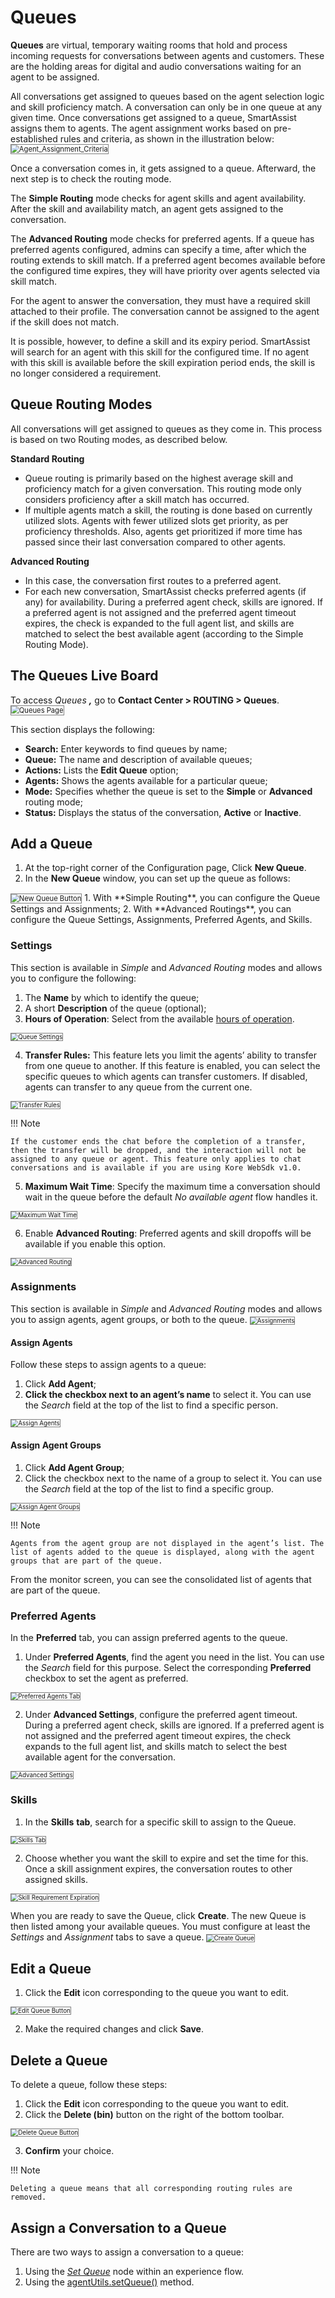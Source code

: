 <base target="_blank">

# **Queues**

**Queues** are virtual, temporary waiting rooms that hold and process incoming requests for conversations between agents and customers. These are the holding areas for digital and audio conversations waiting for an agent to be assigned. 

All conversations get assigned to queues based on the agent selection logic and skill proficiency match. A conversation can only be in one queue at any given time. Once conversations get assigned to a queue, SmartAssist assigns them to agents. The agent assignment works based on pre-established rules and criteria, as shown in the illustration below:
<img src="../images/agent-assignment-criteria.png" alt="Agent_Assignment_Criteria" title="Agent_Assignment_Criteria" style="border: 1px solid gray; zoom:80%;">

Once a conversation comes in, it gets assigned to a queue. Afterward, the next step is to check the routing mode. 

The **Simple Routing** mode checks for agent skills and agent availability. After the skill and availability match, an agent gets assigned to the conversation.

The **Advanced Routing** mode checks for preferred agents. If a queue has preferred agents configured, admins can specify a time, after which the routing extends to skill match. If a preferred agent becomes available before the configured time expires, they will have priority over agents selected via skill match.

For the agent to answer the conversation, they must have a required skill attached to their profile. The conversation cannot be assigned to the agent if the skill does not match.

It is possible, however, to define a skill and its expiry period. SmartAssist will search for an agent with this skill for the configured time. If no agent with this skill is available before the skill expiration period ends, the skill is no longer considered a requirement.

## Queue Routing Modes

All conversations will get assigned to queues as they come in. This process is based on two Routing modes, as described below.

**Standard Routing**

* Queue routing is primarily based on the highest average skill and proficiency match for a given conversation. This routing mode only considers proficiency after a skill match has occurred.
* If multiple agents match a skill, the routing is done based on currently utilized slots. Agents with fewer utilized slots get priority, as per proficiency thresholds. Also, agents get prioritized if more time has passed since their last conversation compared to other agents.

**Advanced Routing** 

* In this case, the conversation first routes to a preferred agent. 
* For each new conversation, SmartAssist checks preferred agents (if any) for availability. During a preferred agent check, skills are ignored. If a preferred agent is not assigned and the preferred agent timeout expires, the check is expanded to the full agent list, and skills are matched to select the best available agent (according to the Simple Routing Mode).

## The Queues Live Board

To access _Queues **,**_ go to **Contact Center > ROUTING > Queues**.
<img src="../images/queues-page.png" alt="Queues Page" title="Queues Page" style="border: 1px solid gray; zoom:80%;">

This section displays the following:

* **Search:** Enter keywords to find queues by name;
* **Queue:** The name and description of available queues;
* **Actions:** Lists the **Edit Queue** option;
* **Agents:** Shows the agents available for a particular queue;
* **Mode:** Specifies whether the queue is set to the **Simple** or **Advanced** routing mode;
* **Status:** Displays the status of the conversation, **Active** or **Inactive**.

## Add a Queue

1. At the top-right corner of the Configuration page, Click **New Queue**.
2. In the **New Queue** window, you can set up the queue as follows:
<img src="../images/new-queue-button.png" alt="New Queue Button" title="New Queue Button" style="border: 1px solid gray; zoom:80%;">
    1. With **Simple Routing**, you can configure the Queue Settings and Assignments;  
    2. With **Advanced Routings**, you can configure the Queue Settings, Assignments, Preferred Agents, and Skills.

### Settings

This section is available in _Simple_ and _Advanced Routing_ modes and allows you to configure the following:

1. The **Name** by which to identify the queue;
2. A short **Description** of the queue (optional);
3. **Hours of Operation**: Select from the available [hours of operation](https://docs.kore.ai/smartassist/settings/hours-of-operation-2/).
<img src="../images/queue-settings.png" alt="Queue Settings" title="Queue Settings" style="border: 1px solid gray; zoom:70%;">

4. **Transfer Rules:** This feature lets you limit the agents’ ability to transfer from one queue to another. If this feature is enabled, you can select the specific queues to which agents can transfer customers. If disabled, agents can transfer to any queue from the current one.
<img src="../images/transfer-rules.png" alt="Transfer Rules" title="Transfer Rules" style="border: 1px solid gray; zoom:70%;">

!!! Note

    If the customer ends the chat before the completion of a transfer, then the transfer will be dropped, and the interaction will not be assigned to any queue or agent. This feature only applies to chat conversations and is available if you are using Kore WebSdk v1.0.

5. **Maximum Wait Time**: Specify the maximum time a conversation should wait in the queue before the default _No available agent_ flow handles it.
<img src="../images/maximum-wait-time.png" alt="Maximum Wait Time" title="Maximum Wait Time" style="border: 1px solid gray; zoom:70%;">

6. Enable **Advanced Routing**: Preferred agents and skill dropoffs will be available if you enable this option.
<img src="../images/advanced-routing.png" alt="Advanced Routing" title="Advanced Routing" style="border: 1px solid gray; zoom:70%;">

### Assignments

This section is available in _Simple_ and _Advanced Routing_ modes and allows you to assign agents, agent groups, or both to the queue.
<img src="../images/assignments.png" alt="Assignments" title="Assignments" style="border: 1px solid gray; zoom:70%;">

#### Assign Agents

Follow these steps to assign agents to a queue: 

1. Click **Add Agent**;
2. **Click the checkbox next to an agent’s name** to select it. You can use the _Search_ field at the top of the list to find a specific person.
<img src="../images/assign-agents.gif" alt="Assign Agents" title="Assign Agents" style="border: 1px solid gray; zoom:70%;">

#### Assign Agent Groups

1. Click **Add Agent Group**;
2. Click the checkbox next to the name of a group to select it. You can use the _Search_ field at the top of the list to find a specific group.
<img src="../images/assign-agent-groups.png" alt="Assign Agent Groups" title="Assign Agent Groups" style="border: 1px solid gray; zoom:70%;">

!!! Note

    Agents from the agent group are not displayed in the agent’s list. The list of agents added to the queue is displayed, along with the agent groups that are part of the queue.

From the monitor screen, you can see the consolidated list of agents that are part of the queue.

### Preferred Agents

In the **Preferred** tab, you can assign preferred agents to the queue.

1. Under **Preferred Agents**, find the agent you need in the list. You can use the _Search_ field for this purpose. Select the corresponding **Preferred** checkbox to set the agent as preferred.
<img src="./images/preferred-agents.png" alt="Preferred Agents Tab" title="Preferred Agents Tab" style="border: 1px solid gray; zoom:70%;">

2. Under **Advanced Settings**, configure the preferred agent timeout. During a preferred agent check, skills are ignored. If a preferred agent is not assigned and the preferred agent timeout expires, the check expands to the full agent list, and skills match to select the best available agent for the conversation.
<img src="./images/advanced-settings.png" alt="Advanced Settings" title="Advanced Settings" style="border: 1px solid gray; zoom:70%;">

### Skills

1. In the **Skills** **tab**, search for a specific skill to assign to the Queue.
<img src="./images/skills.png" alt="Skills Tab" title="Skills Tab" style="border: 1px solid gray; zoom:70%;">

2. Choose whether you want the skill to expire and set the time for this. Once a skill assignment expires, the conversation routes to other assigned skills.
<img src="./images/skill-requirement-expiration.png" alt="Skill Requirement Expiration" title="Skill Requirement Expiration" style="border: 1px solid gray; zoom:70%;">

When you are ready to save the Queue, click **Create**. The new Queue is then listed among your available queues. You must configure at least the _Settings_ and _Assignment_ tabs to save a queue.
<img src="./images/create-queue.png" alt="Create Queue" title="Create Queue" style="border: 1px solid gray; zoom:70%;">

## **Edit a Queue**

1. Click the **Edit** icon corresponding to the queue you want to edit.
<img src="./images/edit-queue-button.png" alt="Edit Queue Button" title="Edit Queue Button" style="border: 1px solid gray; zoom:70%;">

2. Make the required changes and click **Save**.

## Delete a Queue

To delete a queue, follow these steps:

1. Click the **Edit** icon corresponding to the queue you want to edit.
2. Click the **Delete (bin)** button on the right of the bottom toolbar.
<img src="./images/delete-queue-button.png" alt="Delete Queue Button" title="Delete Queue Button" style="border: 1px solid gray; zoom:70%;">

3. **Confirm** your choice.

!!! Note

    Deleting a queue means that all corresponding routing rules are removed.

## Assign a Conversation to a Queue

There are two ways to assign a conversation to a queue:

1. Using the _[Set Queue](https://docs.kore.ai/smartassist/experience-flows/set-queue/)_ node within an experience flow.
2. Using the [agentUtils.setQueue()](https://docs.kore.ai/smartassist/utils/script-nodes-call-flows-agent-utils/#Set_Queue) method.